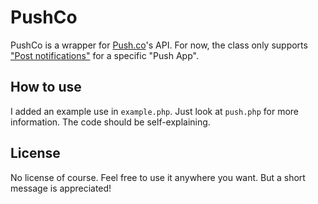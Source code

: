 PushCo
====

PushCo is a wrapper for [Push.co](http://push.co/)'s API. For now, the class only supports ["Post notifications"](http://push.co/api/push) for a specific "Push App". 

## How to use
I added an example use in `example.php`. Just look at `push.php` for more information. The code should be self-explaining.

## License
No license of course. Feel free to use it anywhere you want. But a short message is appreciated!
